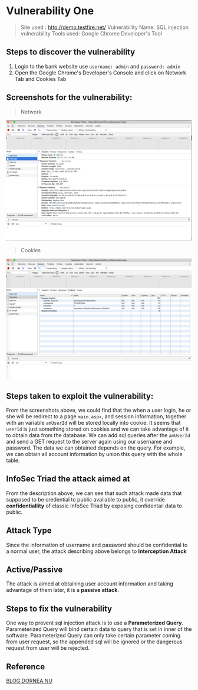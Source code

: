 # Vulnerability One 

> Site used : http://demo.testfire.net/
> Vulnerability Name: SQL injection vulnerability
> Tools used: Google Chrome Developer's Tool 


## Steps to discover the vulnerability

1. Login to the bank website use `username: admin` and `password: admin`
2. Open the Google Chrome's Developer's Console and click on Network Tab and Cookies Tab

## Screenshots for the vulnerability: 

> Network

<div style="text-align: center;">
    <img src="./img/main.aspx.png" />
</div>

> Cookies

<div style="text-align: center;">
    <img src="./img/cookie.main.png" />
</div>

## Steps taken to exploit the vulnerability:

From the screenshots above, we could find that the when a user login, he or she will be redirect to a page `main.aspx`, and session information, together with an variable `amUserId` will be stored locally into cookie. It seems that `userId` is just something stored on cookies and we can take advantage of it to obtain data from the database. We can add sql queries after the `amUserId` and send a GET request to the server again using our username and password. The data we can obtained depends on the query. For example, we can obtain all account information by union this query with the whole table. 


## InfoSec Triad the attack aimed at

From the description above, we can see that such attack made data that supposed to be credential to public available to public, it override **confidentiallity** of classic InfoSec Triad by exposing confidentail data to public. 

## Attack Type

Since the information of username and password should be confidential to a normal user, the attack describing above belongs to **Interception Attack** 

## Active/Passive

The attack is aimed at obtaining user account information and taking advantage of them later, it is a **passive attack**.

## Steps to fix the vulnerability

One way to prevent sql injection attack is to use a **Parameterized Query**. Parameterized Query will bind certain data to query that is set in inner of the software. Parameterized Query can only take certain parameter coming from user request, so the appended sql will be ignored or the dangerous request from user will be rejected. 

## Reference 

[BLOG.DORNEA.NU](http://blog.dornea.nu/2013/05/06/hacking-altoro-mutual/#1893267eeefa97c21a09c4e6d7d15585)





